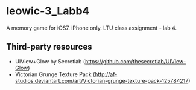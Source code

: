 leowic-3_Labb4
==============

A memory game for iOS7. iPhone only. LTU class assignment - lab 4. 

Third-party resources
---------------------
- UIView+Glow by Secretlab (https://github.com/thesecretlab/UIView-Glow)
- Victorian Grunge Texture Pack (http://af-studios.deviantart.com/art/Victorian-grunge-texture-pack-125784217)
